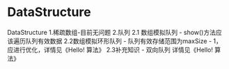 # DataStructure
DataStructure
1.稀疏数组-目前无问题
2.队列
2.1 数组模拟队列 - show()方法应该遍历队列有效数据
2.2数组模拟环形队列 - 队列有效存储范围为maxSize - 1，应进行优化，详情见《Hello! 算法》 
2.3补充知识 - 双向队列 详情见《Hello! 算法》 



